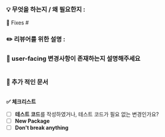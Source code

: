 ### **💡 무엇을 하는지 / 왜 필요한지 :**

<!--
*Automatically closes linked issue when PR is merged.
Usage: `Fixes #<issue number>`, or `Fixes (paste link of issue)`.
다른 개발자들도 PR 을 빠르게 이해할 수 있도록 Issue 번호를 적어서 링크를 걸어주세요.
-->

🔗 Fixes #

### **✏️ 리뷰어를 위한 설명 :**

<!-- 자유롭게 기재 -->

### **👤 user-facing 변경사항이 존재하는지 설명해주세요**

<!-- 없을 경우 '없음' 이라고 기재해주세요. -->

```release-note

```

### **📃 추가 적인 문서**

<!-- MR 이해를 도울 수 있는 링크를 필요시 작성해주세요 -->

```docs

```

**✅ 체크리스트**

- [ ] **테스트 코드**를 작성하였거나, 테스트 코드가 필요 없는 변경인가요?
- [ ] **New Package**
- [ ] **Don't break anything**
<!--
    체크리스트 작성시 x를 작성하시면 체크가 됩니다.
    MR 에 대한 코드 리뷰 및 코멘트를 작성하고, reviewer 가 버그가 없는지 확인합니다.
-->
